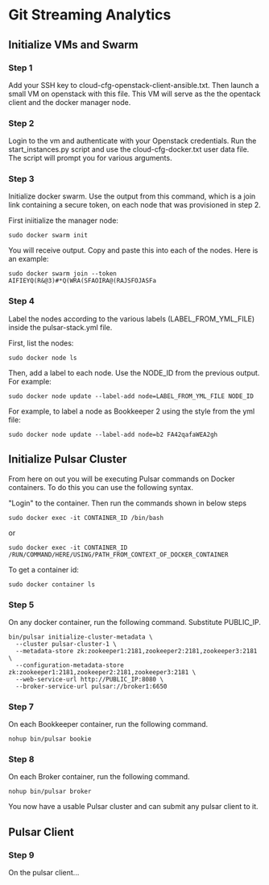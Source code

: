 # Git Streaming Analytics


## Initialize VMs and Swarm

### Step 1

Add your SSH key to cloud-cfg-openstack-client-ansible.txt. Then launch a small VM on openstack with this file. This VM will serve as the the opentack client and the docker manager node.

### Step 2

Login to the vm and authenticate with your Openstack credentials. Run the start_instances.py script and use the cloud-cfg-docker.txt user data file. The script will prompt you for various arguments.

### Step 3

Initialize docker swarm. Use the output from this command, which is a join link containing a secure token, on each node that was provisioned in step 2.

First iniitialize the manager node:
```
sudo docker swarm init
```

You will receive output. Copy and paste this into each of the nodes. Here is an example:
```
sudo docker swarm join --token AIFIEYQ(R&@3)#*Q(WRA(SFAOIRA@(RAJSFOJASFa
```

### Step 4

Label the nodes according to the various labels (LABEL_FROM_YML_FILE) inside the pulsar-stack.yml file. 

First, list the nodes:

```
sudo docker node ls
```

Then, add a label to each node. Use the NODE_ID from the previous output. For example:
```
sudo docker node update --label-add node=LABEL_FROM_YML_FILE NODE_ID
```

For example, to label a node as Bookkeeper 2 using the style from the yml file:
```
sudo docker node update --label-add node=b2 FA42qafaWEA2gh
```

## Initialize Pulsar Cluster 

From here on out you will be executing Pulsar commands on Docker containers. To do this you can use the following syntax.

"Login" to the container. Then run the commands shown in below steps
```
sudo docker exec -it CONTAINER_ID /bin/bash
```
or
```
sudo docker exec -it CONTAINER_ID /RUN/COMMAND/HERE/USING/PATH_FROM_CONTEXT_OF_DOCKER_CONTAINER
```


To get a container id:
```
sudo docker container ls
```



### Step 5

On any docker container, run the following command. Substitute PUBLIC_IP.

```
bin/pulsar initialize-cluster-metadata \
  --cluster pulsar-cluster-1 \
  --metadata-store zk:zookeeper1:2181,zookeeper2:2181,zookeeper3:2181 \
  --configuration-metadata-store zk:zookeeper1:2181,zookeeper2:2181,zookeeper3:2181 \
  --web-service-url http://PUBLIC_IP:8080 \
  --broker-service-url pulsar://broker1:6650
```

### Step 7

On each Bookkeeper container, run the following command.

```
nohup bin/pulsar bookie
```

### Step 8

On each Broker container, run the following command.

```
nohup bin/pulsar broker
```

You now have a usable Pulsar cluster and can submit any pulsar client to it.

## Pulsar Client

### Step 9

On the pulsar client...
